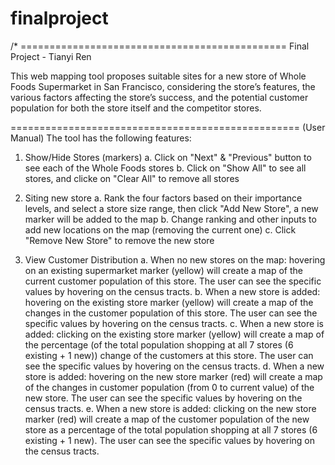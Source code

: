 # finalproject

/* ==============================================
Final Project - Tianyi Ren

This web mapping tool proposes suitable sites for a new store of Whole Foods Supermarket in San Francisco,
considering the store’s features, the various factors affecting the store’s success, and the potential
customer population for both the store itself and the competitor stores.

==================================================
(User Manual) The tool has the following features:

1. Show/Hide Stores (markers)
  a. Click on "Next" & "Previous" button to see each of the Whole Foods stores
  b. Click on "Show All" to see all stores, and clicke on "Clear All" to remove all stores

2. Siting new store
  a. Rank the four factors based on their importance levels, and select a store size range,
     then click "Add New Store", a new marker will be added to the map
  b. Change ranking and other inputs to add new locations on the map (removing the current one)
  c. Click "Remove New Store" to remove the new store

3. View Customer Distribution
  a. When no new stores on the map: hovering on an existing supermarket marker (yellow) will create
     a map of the current customer population of this store. The user can see the specific values
     by hovering on the census tracts.
  b. When a new store is added: hovering on the existing store marker (yellow) will create a map
     of the changes in the customer population of this store. The user can see the specific values
     by hovering on the census tracts.
  c. When a new store is added: clicking on the existing store marker (yellow) will create a map
     of the percentage (of the total population shopping at all 7 stores (6 existing + 1 new))
     change of the customers at this store. The user can see the specific values by hovering on
     the census tracts.
  d. When a new store is added: hovering on the new store marker (red) will create a map of the
     changes in customer population (from 0 to current value) of the new store. The user can see
     the specific values by hovering on the census tracts.
  e. When a new store is added: clicking on the new store marker (red) will create a map of the
     customer population of the new store as a percentage of the total population shopping at all
     7 stores (6 existing + 1 new). The user can see the specific values by hovering on the census
     tracts.
